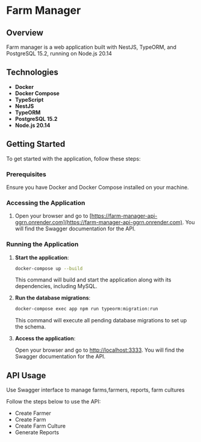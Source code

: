 # Farm Manager

## Overview

Farm manager is a web application built with NestJS, TypeORM, and PostgreSQL 15.2, running on Node.js 20.14

## Technologies

- **Docker**
- **Docker Compose**
- **TypeScript**
- **NestJS**
- **TypeORM**
- **PostgreSQL 15.2**
- **Node.js 20.14**

## Getting Started

To get started with the application, follow these steps:

### Prerequisites

Ensure you have Docker and Docker Compose installed on your machine.

### Accessing the Application

1. Open your browser and go to [https://farm-manager-api-ggrn.onrender.com](https://farm-manager-api-ggrn.onrender.com). You will find the Swagger documentation for the API.

### Running the Application

1. **Start the application**:

   ```bash
   docker-compose up --build
   ```

   This command will build and start the application along with its dependencies, including MySQL.

2. **Run the database migrations**:

   ```bash
   docker-compose exec app npm run typeorm:migration:run
   ```

   This command will execute all pending database migrations to set up the schema.

3. **Access the application**:

   Open your browser and go to [http://localhost:3333](http://localhost:3333). You will find the Swagger documentation for the API.

## API Usage

Use Swagger interface to manage farms,farmers, reports, farm cultures

Follow the steps below to use the API:

- Create Farmer
- Create Farm
- Create Farm Culture
- Generate Reports
